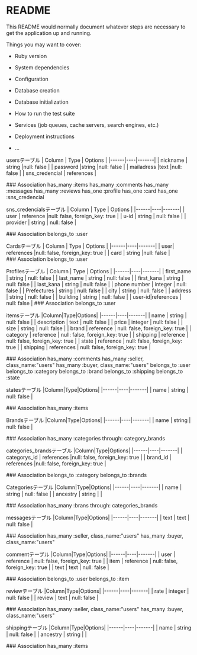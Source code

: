 # README

This README would normally document whatever steps are necessary to get the
application up and running.

Things you may want to cover:

* Ruby version

* System dependencies

* Configuration

* Database creation

* Database initialization

* How to run the test suite

* Services (job queues, cache servers, search engines, etc.)

* Deployment instructions

* ...

usersテーブル
| Column | Type | Options |
|------|----|-------|
| nickname | string |null: false |
| password |string |null: false |
| mailadress |text |null: false |
| sns_credencial | references |

### Association
has_many :items
has_many :comments
has_many :messages
has_many :reviews
has_one :profile
has_one :card
has_one :sns_credencial

sns_credencialsテーブル
| Column | Type | Options |
|------|----|-------|
| user | reference |null: false, foreign_key: true |
| u-id | string | null: false |
| provider | string | null: false |

### Association
belongs_to :user

Cardsテーブル
| Column | Type | Options |
|------|----|-------|
| user| references |null: false, foreign_key: true |
| card | string |null: false |
### Association
belongs_to :user

Profilesテーブル
| Column | Type | Options |
|------|----|-------|
| first_name  | string | null: false |
| last_name | string | null: false |
| first_kana | string | null: false |
| last_kana | string | null: false |
| phone number | integer | null: false |
| Prefectures | string | null: false |
| city | string | null: false |
| address | string | null: false |
| building | string | null: false |
| user-id|references | null: false |
### Association
belongs_to :user


itemsテーブル
|Column|Type|Options|
|------|----|-------|
| name | string | null: false |
| description | text | null: false |
| price | integer | null: false |
| size | string | null: false |
| brand | reference | null: false, foreign_key: true |
| category | reference | null: false, foreign_key: true |
| shipping | reference | null: false, foreign_key: true |
| state | reference | null: false, foreign_key: true |
| shipping | references | null: false, foreign_key: true |

### Association
has_many :comments
has_many :seller, class_name:"users"
has_many :buyer, class_name:"users"
belongs_to :user
belongs_to :category
belongs_to :brand
belongs_to :shipping
belongs_to :state

statesテーブル
|Column|Type|Options|
|------|----|-------|
| name | string | null: false |

### Association
has_many :items

Brandsテーブル
|Column|Type|Options|
|------|----|-------|
| name | string | null: false |

### Association
has_many :categories through: category_brands

categories_brandsテーブル
|Column|Type|Options|
|------|----|-------|
| categorys_id | references |null: false, foreign_key: true |
| brand_id | references |null: false, foreign_key: true |

### Association
belongs_to :category
belongs_to :brands

Categoriesテーブル
|Column|Type|Options|
|------|----|-------|
| name | string | null: false |
| ancestry | string | |

### Association
has_many :brans through: categories_brands


messagesテーブル
|Column|Type|Options|
|------|----|-------|
| text | text | null: false |

### Association
has_many :seller, class_name:"users"
has_many :buyer, class_name:"users"


commentテーブル
|Column|Type|Options|
|------|----|-------|
| user | reference | null: false, foreign_key: true |
| item | reference | null: false, foreign_key: true |
| text | text | null: false |

### Association
belongs_to :user
belongs_to :item

reviewテーブル
|Column|Type|Options|
|------|----|-------|
| rate | integer | null: false |
| review | text | null: false |

### Association
has_many :seller, class_name:"users"
has_many :buyer, class_name:"users"


shippingテーブル
|Column|Type|Options|
|------|----|-------|
| name | string | null: false |
| ancestry | string | |

### Association
has_many :items